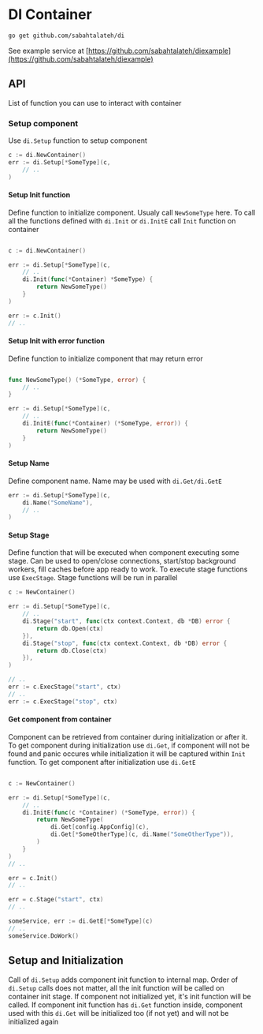 # DI Container

```sh
go get github.com/sabahtalateh/di
```

See example service at [https://github.com/sabahtalateh/diexample](https://github.com/sabahtalateh/diexample)

## API

List of function you can use to interact with container

### Setup component

Use `di.Setup` function to setup component

```go
c := di.NewContainer()
err := di.Setup[*SomeType](c, 
    // ..
)
```

#### Setup Init function
Define function to initialize component. Usualy call `NewSomeType` here. To call all the functions defined with `di.Init` or `di.InitE` call `Init` function on container
```go

c := di.NewContainer()

err := di.Setup[*SomeType](c,
    // ..
    di.Init(func(*Container) *SomeType) {
        return NewSomeType()
    }
)

err := c.Init()
// ..

```

#### Setup Init with error function
Define function to initialize component that may return error
```go

func NewSomeType() (*SomeType, error) {
    // ..
}

err := di.Setup[*SomeType](c,
    // ..
    di.InitE(func(*Container) (*SomeType, error)) {
        return NewSomeType()
    }
)
```

#### Setup Name
Define component name. Name may be used with `di.Get/di.GetE`
```go
err := di.Setup[*SomeType](c,
    di.Name("SomeName"),
    // ..
)
```

#### Setup Stage
Define function that will be executed when component executing some stage. Can be used to open/close connections, start/stop background workers, fill caches before app ready to work. To execute stage functions use `ExecStage`. Stage functions will be run in parallel
```go
c := NewContainer()

err := di.Setup[*SomeType](c,
    // ..
    di.Stage("start", func(ctx context.Context, db *DB) error {
        return db.Open(ctx)
    }),
    di.Stage("stop", func(ctx context.Context, db *DB) error {
        return db.Close(ctx)
    }),
)

// ..
err := c.ExecStage("start", ctx)
// ..
err := c.ExecStage("stop", ctx)
```

#### Get component from container
Component can be retrieved from container during initialization or after it. To get component during initialization use `di.Get`, if component will not be found and panic occures while initialization it will be captured within `Init` function. To get component after initialization use `di.GetE`

```go

c := NewContainer()

err := di.Setup[*SomeType](c,
    // ..
    di.InitE(func(c *Container) (*SomeType, error)) {
        return NewSomeType(
            di.Get[config.AppConfig](c),
            di.Get[*SomeOtherType](c, di.Name("SomeOtherType")),
        )
    }
)
// ..

err = c.Init()
// ..

err = c.Stage("start", ctx)
// ..

someService, err := di.GetE[*SomeType](c)
// ..
someService.DoWork()

```

## Setup and Initialization
Call of `di.Setup` adds component init function to internal map. Order of `di.Setup` calls does not matter, all the init function will be called on container init stage. If component not initialized yet, it's init function will be called. If component init function has `di.Get` function inside, component used with this `di.Get` will be initialized too (if not yet) and will not be initialized again
